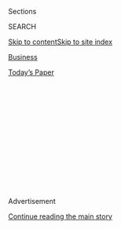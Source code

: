 <div id="app">

<div>

<div>

<div>

<div class="NYTAppHideMasthead css-1q2w90k e1suatyy0">

<div class="section css-ui9rw0 e1suatyy2">

<div class="css-eph4ug er09x8g0">

<div class="css-6n7j50">

</div>

<span class="css-1dv1kvn">Sections</span>

<div class="css-10488qs">

<span class="css-1dv1kvn">SEARCH</span>

</div>

[Skip to content](#site-content)[Skip to site
index](#site-index)

</div>

<div id="masthead-section-label" class="css-1wr3we4 eaxe0e00">

[Business](https://www.nytimes.com/section/business)

</div>

<div class="css-10698na e1huz5gh0">

</div>

</div>

<div id="masthead-bar-one" class="section hasLinks css-15hmgas e1csuq9d3">

<div class="css-uqyvli e1csuq9d0">

</div>

<div class="css-1uqjmks e1csuq9d1">

</div>

<div class="css-9e9ivx">

[](https://myaccount.nytimes.com/auth/login?response_type=cookie&client_id=vi)

</div>

<div class="css-1bvtpon e1csuq9d2">

[Today’s
Paper](https://www.nytimes.com/section/todayspaper)

</div>

</div>

</div>

</div>

<div data-aria-hidden="false">

<div id="site-content" data-role="main">

<div>

<div class="css-1aor85t" style="opacity:0.000000001;z-index:-1;visibility:hidden">

<div class="css-1hqnpie">

<div class="css-epjblv">

<span class="css-17xtcya">[Business](/section/business)</span><span class="css-x15j1o">|</span><span class="css-fwqvlz">Why
Trump Might Cave to China: Iowa Soybean
Farmers</span>

</div>

<div class="css-k008qs">

<div class="css-1iwv8en">

<span class="css-18z7m18"></span>

<div>

</div>

</div>

<span class="css-1n6z4y">https://nyti.ms/2M6CI8Z</span>

<div class="css-1705lsu">

<div class="css-4xjgmj">

<div class="css-4skfbu" data-role="toolbar" data-aria-label="Social Media Share buttons, Save button, and Comments Panel with current comment count" data-testid="share-tools">

  - 
  - 
  - 
  - 
    
    <div class="css-6n7j50">
    
    </div>

  - 

</div>

</div>

</div>

</div>

</div>

</div>

<div id="NYT_TOP_BANNER_REGION" class="css-13pd83m">

</div>

<div id="top-wrapper" class="css-1sy8kpn">

<div id="top-slug" class="css-l9onyx">

Advertisement

</div>

[Continue reading the main
story](#after-top)

<div class="ad top-wrapper" style="text-align:center;height:100%;display:block;min-height:250px">

<div id="top" class="place-ad" data-position="top" data-size-key="top">

</div>

</div>

<div id="after-top">

</div>

</div>

<div id="sponsor-wrapper" class="css-1hyfx7x">

<div id="sponsor-slug" class="css-19vbshk">

Supported by

</div>

[Continue reading the main
story](#after-sponsor)

<div id="sponsor" class="ad sponsor-wrapper" style="text-align:center;height:100%;display:block">

</div>

<div id="after-sponsor">

</div>

</div>

[Common Sense](/column/common-sense "Common Sense")

<div class="css-1vkm6nb ehdk2mb0">

# Why Trump Might Cave to China: Iowa Soybean Farmers

</div>

<div class="css-79elbk" data-testid="photoviewer-wrapper">

<div class="css-z3e15g" data-testid="photoviewer-wrapper-hidden">

</div>

<div class="css-1a48zt4 ehw59r15" data-testid="photoviewer-children">

![<span class="css-16f3y1r e13ogyst0" data-aria-hidden="true">Benjamin
Schmidt, an Iowa soybean farmer. Mr. Schmidt’s forebears have farmed the
same land outside Iowa City for nearly 150
years.</span><span class="css-cnj6d5 e1z0qqy90" itemprop="copyrightHolder"><span class="css-1ly73wi e1tej78p0">Credit...</span><span><span>Whitten
Sabbatini for The New York
Times</span></span></span>](https://static01.nyt.com/images/2018/06/08/business/08stewart-1/08stewart-1-articleLarge.jpg?quality=75&auto=webp&disable=upscale)

</div>

</div>

<div class="css-xt80pu e12qa4dv0">

<div class="css-18e8msd">

<div class="css-vp77d3 epjyd6m0">

<div class="css-1baulvz">

By [<span class="css-1baulvz last-byline" itemprop="name">James B.
Stewart</span>](https://www.nytimes.com/by/james-b-stewart)

</div>

</div>

  - June 7,
    2018

  - 
    
    <div class="css-4xjgmj">
    
    <div class="css-d8bdto" data-role="toolbar" data-aria-label="Social Media Share buttons, Save button, and Comments Panel with current comment count" data-testid="share-tools">
    
      - 
      - 
      - 
      - 
        
        <div class="css-6n7j50">
        
        </div>
    
      - 
    
    </div>
    
    </div>

</div>

<div class="css-tk9fsr">

[阅读简体中文版](http://cn.nytimes.com/business/20180608/trump-trade-china-iowa-soybeans/ "Read in Simplified Chinese")[閱讀繁體中文版](http://cn.nytimes.com/business/20180608/trump-trade-china-iowa-soybeans/zh-hant/ "Read in Traditional Chinese")

</div>

</div>

<div class="section meteredContent css-1r7ky0e" name="articleBody" itemprop="articleBody">

<div class="css-1fanzo5 StoryBodyCompanionColumn">

<div class="css-53u6y8">

For all his bluster about trade wars, President Trump seems willing to
push China only so far: Witness [the deal on
Thursday](https://www.nytimes.com/2018/06/07/business/us-china-zte-deal.html)
to grant Chinese telecom giant ZTE a reprieve from harsh American
penalties. The reason is likely to lead straight to Iowa soybean and
corn farmers like Benjamin Schmidt.

Mr. Schmidt’s forebears have farmed the same land outside Iowa City for
nearly 150 years. He and his father together till about 2,500 acres of
the fertile prairie that stretches from Ohio through Nebraska. When I
reached him last week, he was on his tractor, spreading fertilizer on
this year’s corn crop.

Apart from the weather, hardly any issue looms larger for farmers than
the prospect of retaliatory tariffs against American agriculture
products. China has threatened a 25 percent tariff on soybeans and has
already sharply curtailed purchases from the United States. This week
Mexico imposed a 20 percent tariff on pork. The European Union and
Canada have said they, too, will slap tariffs on a variety of American
agricultural products.

“China is our most important export market for soybeans,” Mr. Schmidt
said. “When your most important customer hits you with tariffs, there
are going to be serious ramifications. My first reaction was this is
going to hit us pretty hard.”

</div>

</div>

<div class="css-1fanzo5 StoryBodyCompanionColumn">

<div class="css-53u6y8">

Grant Kimberley, who with his father farms 4,000 acres near Maxwell,
Iowa, and is director of market development for the Iowa Soybean
Association, was even more emphatic: “We want to sell to China, Mexico,
whoever. We should be part of the solution, which is bringing down the
trade imbalance.”

American farmers may be dwindling in absolute numbers, but they wield
outsize influence in the raging war between protectionists and free
traders in the Trump White House. That’s because of both the importance
of their occupation to the balance of trade — United States agricultural
exports have averaged nearly $140 billion a year since 2010 — and their
geographical concentration in states that were critical to Mr. Trump’s
2016 electoral majority.

</div>

</div>

<div class="css-79elbk" data-testid="photoviewer-wrapper">

<div class="css-z3e15g" data-testid="photoviewer-wrapper-hidden">

</div>

<div class="css-1a48zt4 ehw59r15" data-testid="photoviewer-children">

![<span class="css-16f3y1r e13ogyst0" data-aria-hidden="true">Apart from
the weather, hardly any issue looms larger for farmers than the prospect
of retaliatory tariffs against American agriculture
products.</span><span class="css-cnj6d5 e1z0qqy90" itemprop="copyrightHolder"><span class="css-1ly73wi e1tej78p0">Credit...</span><span>Whitten
Sabbatini for The New York
Times</span></span>](https://static01.nyt.com/images/2018/06/08/business/08stewart-2/08stewart-2-articleLarge.jpg?quality=75&auto=webp&disable=upscale)

</div>

</div>

<div class="css-1fanzo5 StoryBodyCompanionColumn">

<div class="css-53u6y8">

Much of the farm belt is solidly Republican. But Iowa, Wisconsin and
Minnesota are presidential battlegrounds, where even a small defection
of farmers could doom Mr. Trump’s re-election prospects.

Later this year, hotly contested Senate races in a swath of farm states
— Minnesota, Wisconsin, Missouri, Indiana and North Dakota — will
determine whether Republicans can maintain their majority in the Senate.

</div>

</div>

<div class="css-1fanzo5 StoryBodyCompanionColumn">

<div class="css-53u6y8">

Mr. Schmidt is one of those voters up for grabs. He voted for Mr. Trump
and leans Republican. “But I’m more of an independent,” he said. “I’m no
Trumpeter. I’m still pondering whether he’s the right person for the
job.”

He pointed out that Mr. Trump recently wrote on Twitter that China would
be buying “massive amounts” of United States agricultural products, “one
of the best things to happen to our farmers in many years,” only to
renew the tariff threat days later.

</div>

</div>

<div class="css-cfo9c3">

</div>

<div class="css-1fanzo5 StoryBodyCompanionColumn">

<div class="css-53u6y8">

“He says one thing and then two days later something else happens,” Mr.
Schmidt said. “It’s like North Korea. It’s on, then it’s off, then it’s
on again.”

Mr. Schmidt and other Iowa farmers are turning for help to one of their
senators, Charles Grassley, a Republican who they note is himself a
farmer.

Steffen Schmidt, professor of political science at Iowa State University
in Ames, credited Mr. Grassley with being “the single most powerful
senator” right now, thanks to his seniority and chairmanship of the
powerful Judiciary Committee, which is investigating Russian
interference in Mr. Trump’s
election.

</div>

</div>

<div class="css-79elbk" data-testid="photoviewer-wrapper">

<div class="css-z3e15g" data-testid="photoviewer-wrapper-hidden">

</div>

<div class="css-1a48zt4 ehw59r15" data-testid="photoviewer-children">

<div class="css-1xdhyk6 erfvjey0">

<span class="css-1ly73wi e1tej78p0">Image</span>

<div class="css-zjzyr8">

<div data-testid="lazyimage-container" style="height:257.77777777777777px">

</div>

</div>

</div>

<span class="css-16f3y1r e13ogyst0" data-aria-hidden="true">Benjamin
Schmidt with his father, David, and a friend at the family farm. “When
your most important customer hits you with tariffs,” Benjamin Schmidt
said, “there are going to be serious
ramifications.”</span><span class="css-cnj6d5 e1z0qqy90" itemprop="copyrightHolder"><span class="css-1ly73wi e1tej78p0">Credit...</span><span>Whitten
Sabbatini for The New York Times</span></span>

</div>

</div>

<div class="css-1fanzo5 StoryBodyCompanionColumn">

<div class="css-53u6y8">

When I spoke to Mr. Grassley this week, he said he’d met with the
president three times — and his advisers at least a dozen times — over
the last year to discuss trade issues. “I know Trump heard what we said,
but I don’t know what impact it made on him,” Mr. Grassley said.
“Because today there are going to be tariffs, and tomorrow there
aren’t. I sincerely believe him when the president says he likes
farmers. But I don’t feel he understands the economics of agriculture
the way he understands real estate.”

</div>

</div>

<div class="css-1fanzo5 StoryBodyCompanionColumn">

<div class="css-53u6y8">

“Whenever there’s tariff retaliation agriculture is the first thing
hit,” he continued. “We just hope the president knows what he’s doing,
and we hope he’s negotiating in good faith to get a better deal for us.
If he doesn’t, it’s going to be catastrophic for agriculture.”

Mr. Grassley said he didn’t want to make any predictions about the
midterm or presidential elections, but said, “If this turns out to be
catastrophic, there’s obviously going to be real disappointment” among
voters in farm states.

Mr. Trump clearly recognizes the high stakes. In a recent White House
meeting with lawmakers and governors from a number of farm states, he
pledged that the federal government would support agricultural prices
should retaliatory tariffs cause the price of soybeans, corn and other
major exports to fall.

“He wasn’t specific, but he assured us Sonny Perdue has a plan,” Mr.
Grassley said, referring to the secretary of agriculture. “Our response
was unanimous. I’m paraphrasing, but the message was, we don’t want help
from the Treasury. We want free and open markets.”

Mr. Kimberley had a similar reaction. And he asked a question that still
resonates in Iowa: “Who’s going to pay for this? Soybean exports alone
account for $14 billion a year. You’re talking billions of dollars.”

Everyone I spoke to in Iowa agreed that China engages in a range of
unfair trade practices that need to be addressed. But no one said a
tariff war is the way to do it. “China is projected to be one of the
fastest growing export markets over the next decade, and we want to be
part of that growth,” Mr. Kimberley
said.

</div>

</div>

<div class="css-79elbk" data-testid="photoviewer-wrapper">

<div class="css-z3e15g" data-testid="photoviewer-wrapper-hidden">

</div>

<div class="css-1a48zt4 ehw59r15" data-testid="photoviewer-children">

<div class="css-1xdhyk6 erfvjey0">

<span class="css-1ly73wi e1tej78p0">Image</span>

<div class="css-zjzyr8">

<div data-testid="lazyimage-container" style="height:257.77777777777777px">

</div>

</div>

</div>

<span class="css-16f3y1r e13ogyst0" data-aria-hidden="true">American
farmers may be dwindling in absolute numbers, but they wield outsize
influence in the raging war between protectionists and free traders in
the Trump White
House.</span><span class="css-cnj6d5 e1z0qqy90" itemprop="copyrightHolder"><span class="css-1ly73wi e1tej78p0">Credit...</span><span>Whitten
Sabbatini for The New York Times</span></span>

</div>

</div>

<div class="css-1fanzo5 StoryBodyCompanionColumn">

<div class="css-53u6y8">

While some farmers “want to hold China’s feet to the fire,” he said, the
Trump administration may be underestimating the ties that have developed
in recent decades between American farmers and Chinese leaders.

Mr. Kimberley told me he’s visited China on average more than once a
year over the last decade to promote soybeans. Iowa and China’s Hebei
Province have been official sister states since 1985. In 2012, Xi
Jinping, then vice president and now president of China, [visited Mr.
Kimberley’s family
farm](https://www.nytimes.com/2016/12/09/world/asia/china-iowa-farm-branstad-xi.html),
where Mr. Kimberley greeted him in Mandarin. It’s not a coincidence that
the United States ambassador in Beijing is Iowa’s former governor Terry
Branstad.

So far, commodity markets have largely shrugged off threats of
agriculture tariffs, presumably because traders don’t believe they’ll go
into effect. “When I run into my neighbors at the feed store, they’re
saying they don’t think there will be a trade war,” Professor Schmidt
said. “They say that Trump’s bluffing; he’s a deal maker. I hope they’re
right.”

This week’s ZTE deal is an example of the Trump administration making
concessions to China — an encouraging sign for farmers like Mr. Schmidt.

After ZTE violated American sanctions on Iran, the United States in
April threatened to bar it from doing business in the country. The
Chinese government was furious that the Trump administration was
essentially putting a major company out of business.

*\[*[*Catch
up*](https://www.nytimes.com/2018/06/07/business/what-is-zte.html) *on
what ZTE is and why President Trump wants to help it.\]*

On Thursday, Commerce Secretary Wilbur Ross said the United States and
China had reached an agreement in which ZTE would pay a $1 billion fine
and allow American officials into the company to monitor its compliance
with sanctions.

</div>

</div>

<div class="css-1fanzo5 StoryBodyCompanionColumn">

<div class="css-53u6y8">

Mr. Ross said the ZTE deal wasn’t connected to broader trade issues, but
Mr. Kimberley hopes the Trump administration will also compromise on
tariffs. “There’s going to be posturing on both sides, but there’s a lot
more to be gained by meeting in the middle and finding a solution,” he
said. This week, for example, [China
offered](https://www.nytimes.com/2018/06/05/us/politics/china-trump-trade-tariffs.html)
to buy nearly $70 billion of American goods, including farm exports, if
the United States drops its tariff threat.

Mr. Schmidt said he, too, is optimistic a tariff war can be averted. “I
can’t say Trump has gone about this the way I would,” he said from his
tractor. “As a farmer, I try to stay positive.”

</div>

</div>

</div>

<div>

</div>

<div>

</div>

<div>

</div>

<div>

<div id="bottom-wrapper" class="css-1ede5it">

<div id="bottom-slug" class="css-l9onyx">

Advertisement

</div>

[Continue reading the main
story](#after-bottom)

<div id="bottom" class="ad bottom-wrapper" style="text-align:center;height:100%;display:block;min-height:90px">

</div>

<div id="after-bottom">

</div>

</div>

</div>

</div>

</div>

## Site Index

<div>

</div>

## Site Information Navigation

  - [© <span>2020</span> <span>The New York Times
    Company</span>](https://help.nytimes.com/hc/en-us/articles/115014792127-Copyright-notice)

<!-- end list -->

  - [NYTCo](https://www.nytco.com/)
  - [Contact
    Us](https://help.nytimes.com/hc/en-us/articles/115015385887-Contact-Us)
  - [Work with us](https://www.nytco.com/careers/)
  - [Advertise](https://nytmediakit.com/)
  - [T Brand Studio](http://www.tbrandstudio.com/)
  - [Your Ad
    Choices](https://www.nytimes.com/privacy/cookie-policy#how-do-i-manage-trackers)
  - [Privacy](https://www.nytimes.com/privacy)
  - [Terms of
    Service](https://help.nytimes.com/hc/en-us/articles/115014893428-Terms-of-service)
  - [Terms of
    Sale](https://help.nytimes.com/hc/en-us/articles/115014893968-Terms-of-sale)
  - [Site
    Map](https://spiderbites.nytimes.com)
  - [Help](https://help.nytimes.com/hc/en-us)
  - [Subscriptions](https://www.nytimes.com/subscription?campaignId=37WXW)

</div>

</div>

</div>

</div>
